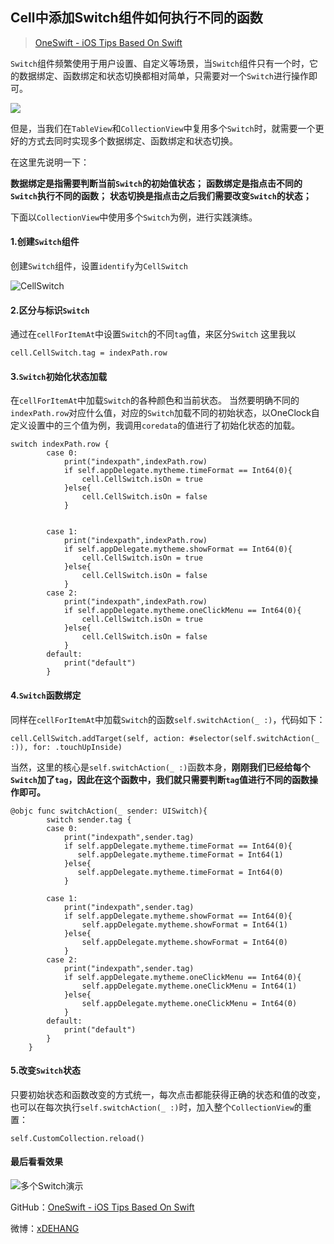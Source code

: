 ## Cell中添加Switch组件如何执行不同的函数

> [OneSwift - iOS Tips Based On Swift](https://bjdehang.github.io/OneSwift)


`Switch`组件频繁使用于用户设置、自定义等场景，当`Switch`组件只有一个时，它的数据绑定、函数绑定和状态切换都相对简单，只需要对一个`Switch`进行操作即可。

![](https://bjdehang.github.io/OneSwift/img/06/header.png)

但是，当我们在`TableView`和`CollectionView`中复用多个`Switch`时，就需要一个更好的方式去同时实现多个数据绑定、函数绑定和状态切换。

在这里先说明一下：

**数据绑定是指需要判断当前`Switch`的初始值状态；**
**函数绑定是指点击不同的`Switch`执行不同的函数；**
**状态切换是指点击之后我们需要改变`Switch`的状态；**


下面以`CollectionView`中使用多个`Switch`为例，进行实践演练。

#### 1.创建`Switch`组件
创建`Switch`组件，设置`identify`为`CellSwitch`

![CellSwitch](https://bjdehang.github.io/OneSwift/img/06/CellSwitch.gif)

#### 2.区分与标识`Switch`
通过在`cellForItemAt`中设置`Switch`的不同`tag`值，来区分`Switch`
这里我以
```
cell.CellSwitch.tag = indexPath.row
```

#### 3.`Switch`初始化状态加载
在`cellForItemAt`中加载`Switch`的各种颜色和当前状态。
当然要明确不同的`indexPath.row`对应什么值，对应的`Switch`加载不同的初始状态，以OneClock自定义设置中的三个值为例，我调用`coredata`的值进行了初始化状态的加载。

```
switch indexPath.row {
        case 0:
            print("indexpath",indexPath.row)
            if self.appDelegate.mytheme.timeFormat == Int64(0){
                cell.CellSwitch.isOn = true
            }else{
                cell.CellSwitch.isOn = false
            }


        case 1:
            print("indexpath",indexPath.row)
            if self.appDelegate.mytheme.showFormat == Int64(0){
                cell.CellSwitch.isOn = true
            }else{
                cell.CellSwitch.isOn = false
            }
        case 2:
            print("indexpath",indexPath.row)
            if self.appDelegate.mytheme.oneClickMenu == Int64(0){
                cell.CellSwitch.isOn = true
            }else{
                cell.CellSwitch.isOn = false
            }
        default:
            print("default")
        }
```

#### 4.`Switch`函数绑定
同样在`cellForItemAt`中加载`Switch`的函数`self.switchAction(_ :)`，代码如下：
```
cell.CellSwitch.addTarget(self, action: #selector(self.switchAction(_ :)), for: .touchUpInside)
```
当然，这里的核心是`self.switchAction(_ :)`函数本身，**刚刚我们已经给每个`Switch`加了`tag`，因此在这个函数中，我们就只需要判断`tag`值进行不同的函数操作即可。**

```
@objc func switchAction(_ sender: UISwitch){
        switch sender.tag {
        case 0:
            print("indexpath",sender.tag)
            if self.appDelegate.mytheme.timeFormat == Int64(0){
               self.appDelegate.mytheme.timeFormat = Int64(1)
            }else{
               self.appDelegate.mytheme.timeFormat = Int64(0)
            }

        case 1:
            print("indexpath",sender.tag)
            if self.appDelegate.mytheme.showFormat == Int64(0){
                self.appDelegate.mytheme.showFormat = Int64(1)
            }else{
                self.appDelegate.mytheme.showFormat = Int64(0)
            }
        case 2:
            print("indexpath",sender.tag)
            if self.appDelegate.mytheme.oneClickMenu == Int64(0){
                self.appDelegate.mytheme.oneClickMenu = Int64(1)
            }else{
                self.appDelegate.mytheme.oneClickMenu = Int64(0)
            }
        default:
            print("default")
        }
    }
```



#### 5.改变`Switch`状态

只要初始状态和函数改变的方式统一，每次点击都能获得正确的状态和值的改变，也可以在每次执行`self.switchAction(_ :)`时，加入整个`CollectionView`的重置：
```
self.CustomCollection.reload()
```


#### 最后看看效果
![多个Switch演示](https://bjdehang.github.io/OneSwift/img/06/多个Switch演示.gif)





GitHub：[OneSwift - iOS Tips Based On Swift](https://bjdehang.github.io/OneSwift)

微博：[xDEHANG](https://weibo.com/bujidehang)

